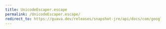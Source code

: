 ```yaml
---
title: UnicodeEscaper.escape
permalink: /UnicodeEscaper.escape/
redirect_to: https://guava.dev/releases/snapshot-jre/api/docs/com/google/common/escape/UnicodeEscaper.html#escape-int-
---
```


